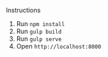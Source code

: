 Instructions

1. Run `npm install`
2. Run `gulp build`
3. Run `gulp serve`
4. Open `http://localhost:8000`